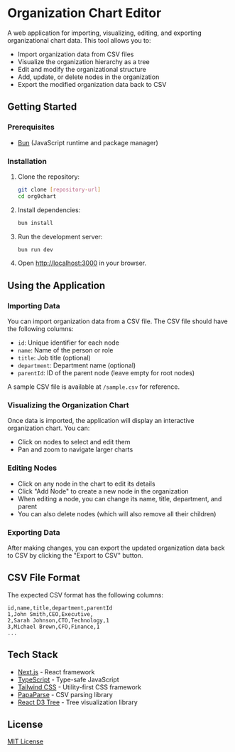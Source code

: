 # Organization Chart Editor

A web application for importing, visualizing, editing, and exporting organizational chart data. This tool allows you to:

- Import organization data from CSV files
- Visualize the organization hierarchy as a tree
- Edit and modify the organizational structure
- Add, update, or delete nodes in the organization
- Export the modified organization data back to CSV

## Getting Started

### Prerequisites

- [Bun](https://bun.sh/) (JavaScript runtime and package manager)

### Installation

1. Clone the repository:
   ```bash
   git clone [repository-url]
   cd org0chart
   ```

2. Install dependencies:
   ```bash
   bun install
   ```

3. Run the development server:
   ```bash
   bun run dev
   ```

4. Open [http://localhost:3000](http://localhost:3000) in your browser.

## Using the Application

### Importing Data

You can import organization data from a CSV file. The CSV file should have the following columns:
- `id`: Unique identifier for each node
- `name`: Name of the person or role
- `title`: Job title (optional)
- `department`: Department name (optional)
- `parentId`: ID of the parent node (leave empty for root nodes)

A sample CSV file is available at `/sample.csv` for reference.

### Visualizing the Organization Chart

Once data is imported, the application will display an interactive organization chart. You can:
- Click on nodes to select and edit them
- Pan and zoom to navigate larger charts

### Editing Nodes

- Click on any node in the chart to edit its details
- Click "Add Node" to create a new node in the organization
- When editing a node, you can change its name, title, department, and parent
- You can also delete nodes (which will also remove all their children)

### Exporting Data

After making changes, you can export the updated organization data back to CSV by clicking the "Export to CSV" button.

## CSV File Format

The expected CSV format has the following columns:

```
id,name,title,department,parentId
1,John Smith,CEO,Executive,
2,Sarah Johnson,CTO,Technology,1
3,Michael Brown,CFO,Finance,1
...
```

## Tech Stack

- [Next.js](https://nextjs.org/) - React framework
- [TypeScript](https://www.typescriptlang.org/) - Type-safe JavaScript
- [Tailwind CSS](https://tailwindcss.com/) - Utility-first CSS framework
- [PapaParse](https://www.papaparse.com/) - CSV parsing library
- [React D3 Tree](https://github.com/bkrem/react-d3-tree) - Tree visualization library

## License

[MIT License](LICENSE)
